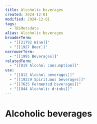 ```yaml
---
title: Alcoholic beverages
created: 2024-12-01
modified: 2024-12-01
tags:
  - TBSMetadata
alias: Alcoholic beverages
broaderTerm:
  - "[[21792 Wine]]"
  - "[[1927 Beer]]"
narrowerTerm:
  - "[[1995 Beverages]]"
relatedTerm:
  - "[[819 Alcohol consumption]]"
use:
  - "[[812 Alcohol beverages]]"
  - "[[19229 Spirituous beverages]]"
  - "[[7635 Fermented beverages]]"
  - "[[844 Alcoholic drinks]]"
---
```

# Alcoholic beverages
